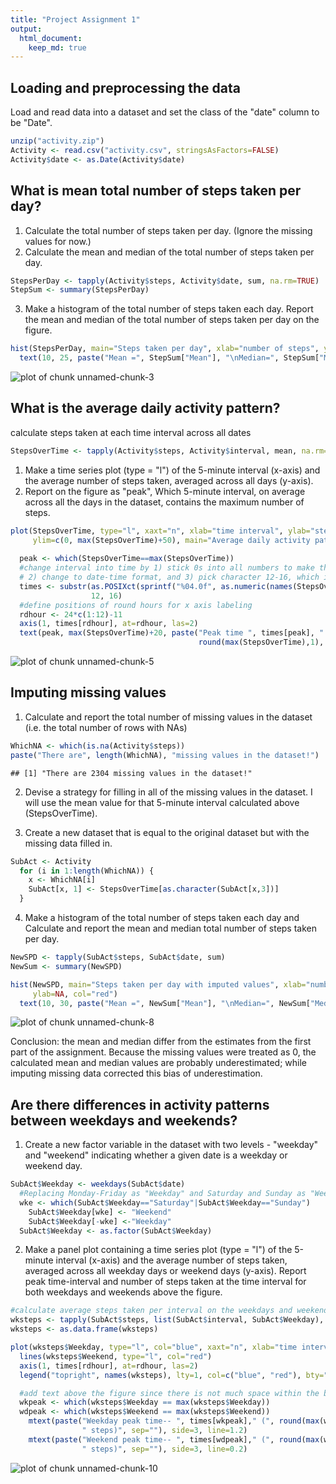 ```yaml
---
title: "Project Assignment 1"
output: 
  html_document:
    keep_md: true
---
```


## Loading and preprocessing the data  

Load and read data into a dataset and set the class of the "date" column to be "Date". 

```r
unzip("activity.zip")
Activity <- read.csv("activity.csv", stringsAsFactors=FALSE)
Activity$date <- as.Date(Activity$date)
```


## What is mean total number of steps taken per day?  

1. Calculate the total number of steps taken per day. (Ignore the missing values for now.)  
2. Calculate the mean and median of the total number of steps taken per day.

```r
StepsPerDay <- tapply(Activity$steps, Activity$date, sum, na.rm=TRUE)
StepSum <- summary(StepsPerDay)
```

3. Make a histogram of the total number of steps taken each day. 
   Report the mean and median of the total number of steps taken per day on the figure.  

```r
hist(StepsPerDay, main="Steps taken per day", xlab="number of steps", ylab=NA, col="green")
  text(10, 25, paste("Mean =", StepSum["Mean"], "\nMedian=", StepSum["Median"]), pos=4)
```

![plot of chunk unnamed-chunk-3](figure/unnamed-chunk-3-1.png) 


## What is the average daily activity pattern?

calculate steps taken at each time interval across all dates  

```r
StepsOverTime <- tapply(Activity$steps, Activity$interval, mean, na.rm=TRUE)
```

1. Make a time series plot (type = "l") of the 5-minute interval (x-axis) and the average number 
   of steps taken, averaged across all days (y-axis).  
2. Report on the figure as "peak", Which 5-minute interval, on average across all the days in the
   dataset, contains the maximum number of steps.  

```r
plot(StepsOverTime, type="l", xaxt="n", xlab="time interval", ylab="steps taken",
     ylim=c(0, max(StepsOverTime)+50), main="Average daily activity pattern")
  
  peak <- which(StepsOverTime==max(StepsOverTime))
  #change interval into time by 1) stick 0s into all numbers to make them 4 digits
  # 2) change to date-time format, and 3) pick character 12-16, which is the time
  times <- substr(as.POSIXct(sprintf("%04.0f", as.numeric(names(StepsOverTime))), format="%H%M"),
                  12, 16)
  #define positions of round hours for x axis labeling
  rdhour <- 24*c(1:12)-11
  axis(1, times[rdhour], at=rdhour, las=2)
  text(peak, max(StepsOverTime)+20, paste("Peak time ", times[peak], " (",
                                          round(max(StepsOverTime),1), " steps)",sep=""))
```

![plot of chunk unnamed-chunk-5](figure/unnamed-chunk-5-1.png) 


## Imputing missing values

1. Calculate and report the total number of missing values in the dataset (i.e. the total number of rows with NAs)  

```r
WhichNA <- which(is.na(Activity$steps))
paste("There are", length(WhichNA), "missing values in the dataset!")
```

```
## [1] "There are 2304 missing values in the dataset!"
```
 

2. Devise a strategy for filling in all of the missing values in the dataset. I will use the mean value for that 5-minute interval calculated above (StepsOverTime).  

3. Create a new dataset that is equal to the original dataset but with the missing data filled in.  

```r
SubAct <- Activity
  for (i in 1:length(WhichNA)) {
    x <- WhichNA[i]
    SubAct[x, 1] <- StepsOverTime[as.character(SubAct[x,3])]
  }
```

4. Make a histogram of the total number of steps taken each day and Calculate and report the mean and median total number of steps taken per day.  

```r
NewSPD <- tapply(SubAct$steps, SubAct$date, sum)
NewSum <- summary(NewSPD)

hist(NewSPD, main="Steps taken per day with imputed values", xlab="number of steps",
     ylab=NA, col="red")
  text(10, 30, paste("Mean =", NewSum["Mean"], "\nMedian=", NewSum["Median"]), pos=4)
```

![plot of chunk unnamed-chunk-8](figure/unnamed-chunk-8-1.png) 

Conclusion: the mean and median differ from the estimates from the first part of the assignment. Because the missing values were treated as 0, the calculated mean and median values are probably underestimated; while imputing missing data corrected this bias of underestimation.


## Are there differences in activity patterns between weekdays and weekends?  

1. Create a new factor variable in the dataset with two levels - "weekday" and "weekend" indicating whether a given date is a weekday or weekend day.  

```r
SubAct$Weekday <- weekdays(SubAct$date)
  #Replacing Monday-Friday as "Weekday" and Saturday and Sunday as "Weekend"
  wke <- which(SubAct$Weekday=="Saturday"|SubAct$Weekday=="Sunday")
    SubAct$Weekday[wke] <- "Weekend"
    SubAct$Weekday[-wke] <-"Weekday"
  SubAct$Weekday <- as.factor(SubAct$Weekday)
```

2. Make a panel plot containing a time series plot (type = "l") of the 5-minute interval (x-axis) and the average number of steps taken, averaged across all weekday days or weekend days (y-axis). Report peak time-interval and number of steps taken at the time interval for both weekdays and weekends above the figure.  

```r
#calculate average steps taken per interval on the weekdays and weekends
wksteps <- tapply(SubAct$steps, list(SubAct$interval, SubAct$Weekday), mean)
wksteps <- as.data.frame(wksteps)

plot(wksteps$Weekday, type="l", col="blue", xaxt="n", xlab="time interval", ylab="steps taken")
  lines(wksteps$Weekend, type="l", col="red")
  axis(1, times[rdhour], at=rdhour, las=2)
  legend("topright", names(wksteps), lty=1, col=c("blue", "red"), bty="n")

  #add text above the figure since there is not much space within the border
  wkpeak <- which(wksteps$Weekday == max(wksteps$Weekday))
  wdpeak <- which(wksteps$Weekend == max(wksteps$Weekend))
    mtext(paste("Weekday peak time-- ", times[wkpeak]," (", round(max(wksteps$Weekday),1),
                " steps)", sep=""), side=3, line=1.2)
    mtext(paste("Weekend peak time-- ", times[wdpeak]," (", round(max(wksteps$Weekend),1),
                " steps)", sep=""), side=3, line=0.2)
```

![plot of chunk unnamed-chunk-10](figure/unnamed-chunk-10-1.png) 
